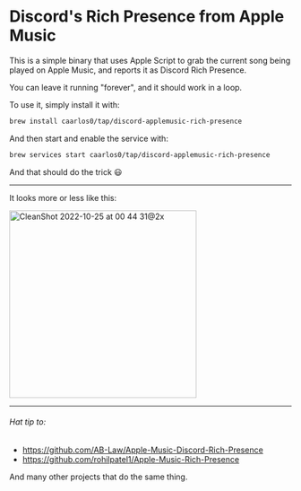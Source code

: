 # Discord's Rich Presence from Apple Music

This is a simple binary that uses Apple Script to grab the current song being
played on Apple Music, and reports it as Discord Rich Presence.

You can leave it running "forever", and it should work in a loop.

To use it, simply install it with:

```sh
brew install caarlos0/tap/discord-applemusic-rich-presence
```

And then start and enable the service with:

```sh
brew services start caarlos0/tap/discord-applemusic-rich-presence
```

And that should do the trick 😃

---

It looks more or less like this:

<img width="334" alt="CleanShot 2022-10-25 at 00 44 31@2x" src="https://user-images.githubusercontent.com/245435/197677486-eebc2ecf-b8be-4de2-8eb7-650042718789.png">

---

###### Hat tip to:

- https://github.com/AB-Law/Apple-Music-Discord-Rich-Presence
- https://github.com/rohilpatel1/Apple-Music-Rich-Presence

And many other projects that do the same thing.
